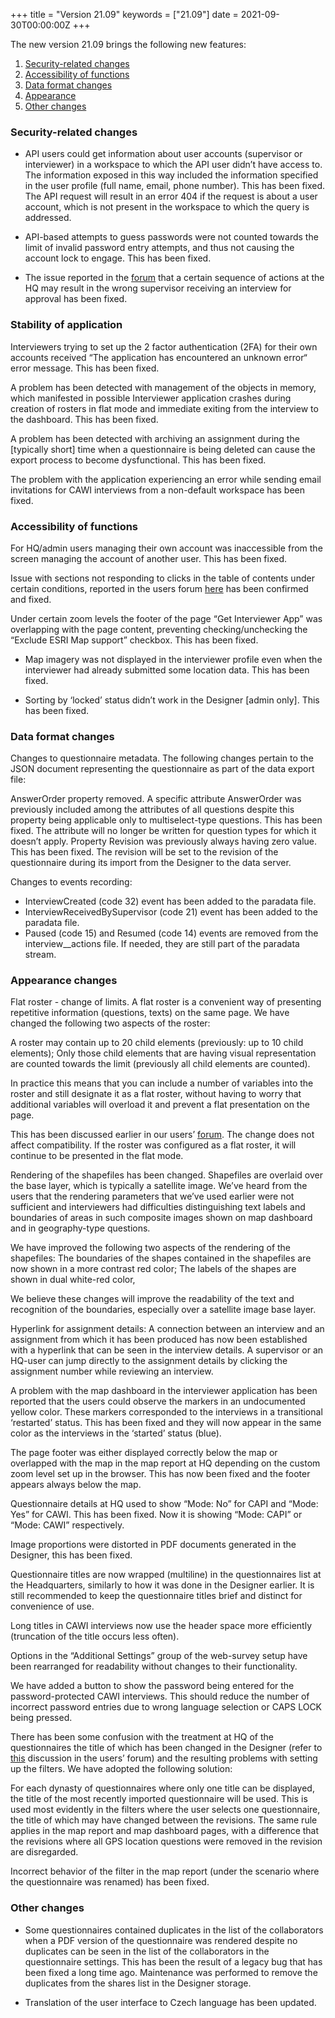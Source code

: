 +++
title = "Version 21.09"
keywords = ["21.09"]
date = 2021-09-30T00:00:00Z
+++

The new version 21.09 brings the following new features:

1. [Security-related changes](#security-related-changes)
1. [Accessibility of functions](#accessibility-of-functions)
1. [Data format changes](#data-format-changes)
1. [Appearance](#appearance-changes)
1. [Other changes](#other-changes)


### Security-related changes
- API users could get information about user accounts (supervisor or interviewer) in a workspace to which the API user didn’t have access to. The information exposed in this way included the information specified in the user profile (full name, email, phone number). This has been fixed. The API request will result in an error 404 if the request is about a user account, which is not present in the workspace to which the query is addressed.

- API-based attempts to guess passwords were not counted towards the limit of invalid password entry attempts, and thus not causing the account lock to engage. This has been fixed.

- The issue reported in the [forum](https://forum.mysurvey.solutions/t/moving-interviewers/3731) that a certain sequence of actions at the HQ may result in the wrong supervisor receiving an interview for approval has been fixed.

### Stability of application

Interviewers trying to set up the 2 factor authentication (2FA) for their own accounts received “The application has encountered an unknown error“ error message. This has been fixed.

A problem has been detected with management of the objects in memory, which manifested in possible Interviewer application crashes during creation of rosters in flat mode and immediate exiting from the interview to the dashboard. This has been fixed.

A problem has been detected with archiving an assignment during the [typically short] time when a questionnaire is being deleted can cause the export process to become dysfunctional. This has been fixed.

The problem with the application experiencing an error while sending email invitations for CAWI interviews from a non-default workspace has been fixed.

### Accessibility of functions

For HQ/admin users managing their own account was inaccessible from the screen managing the account of another user. This has been fixed.

Issue with sections not responding to clicks in the table of contents under certain conditions, reported in the users forum [here](https://forum.mysurvey.solutions/t/interviewer-app-sections-bug/3924) has been confirmed and fixed.

Under certain zoom levels the footer of the page “Get Interviewer App” was overlapping with the page content, preventing checking/unchecking the “Exclude ESRI Map support” checkbox. This has been fixed.

- Map imagery was not displayed in the interviewer profile even when the interviewer had already submitted some location data. This has been fixed.

- Sorting by ‘locked’ status didn’t work in the Designer [admin only]. This has been fixed.

### Data format changes

Changes to questionnaire metadata. The following changes pertain to the JSON document representing the questionnaire as part of the data export file:

AnswerOrder property removed. A specific attribute AnswerOrder was previously included among the attributes of all questions despite this property being applicable only to multiselect-type questions. This has been fixed. The attribute will no longer be written for question types for which it doesn’t apply.
Property Revision was previously always having zero value. This has been fixed. The revision will be set to the revision of the questionnaire during its import from the Designer to the data server.

Changes to events recording:
- InterviewCreated (code 32) event has been added to the paradata file.
- InterviewReceivedBySupervisor (code 21) event has been added to the paradata file.
- Paused (code 15) and Resumed (code 14) events are removed from the interview__actions file. If needed, they are still part of the paradata stream.

### Appearance changes

Flat roster - change of limits. A flat roster is a convenient way of presenting repetitive information (questions, texts) on the same page. We have changed the following two aspects of the roster:

A roster may contain up to 20 child elements (previously: up to 10 child elements);
Only those child elements that are having visual representation are counted towards the limit (previously all child elements are counted).

In practice this means that you can include a number of variables into the roster and still designate it as a flat roster, without having to worry that additional variables will overload it and prevent a flat presentation on the page.

This has been discussed earlier in our users’ [forum](https://forum.mysurvey.solutions/t/adjustment-to-roster-flat-display-mode/1917). The change does not affect compatibility. If the roster was configured as a flat roster, it will continue to be presented in the flat mode.

Rendering of the shapefiles has been changed. Shapefiles are overlaid over the base layer, which is typically a satellite image. We’ve heard from the users that the rendering parameters that we’ve used earlier were not sufficient and interviewers had difficulties distinguishing text labels and boundaries of areas in such composite images shown on map dashboard and in geography-type questions. 

We have improved the following two aspects of the rendering of the shapefiles:
The boundaries of the shapes contained in the shapefiles are now shown in a more contrast red color;
The labels of the shapes are shown in dual white-red color, 

We believe these changes will improve the readability of the text and recognition of the boundaries, especially over a satellite image base layer.


Hyperlink for assignment details:  A connection between an interview and an assignment from which it has been produced has now been established with a hyperlink that can be seen in the interview details. A supervisor or an HQ-user can jump directly to the assignment details by clicking the assignment number while reviewing an interview.

A problem with the map dashboard in the interviewer application has been reported that the users could observe the markers in an undocumented yellow color. These markers corresponded to the interviews in a transitional ‘restarted’ status. This has been fixed and they will now appear in the same color as the interviews in the ‘started’ status (blue).

The page footer was either displayed correctly below the map or overlapped with the map in the map report at HQ depending on the custom zoom level set up in the browser. This has now been fixed and the footer appears always below the map.

Questionnaire details at HQ used to show “Mode: No” for CAPI and “Mode: Yes” for CAWI. This has been fixed. Now it is showing “Mode: CAPI” or “Mode: CAWI” respectively. 

Image proportions were distorted in PDF documents generated in the Designer, this has been fixed.

Questionnaire titles are now wrapped (multiline) in the questionnaires list at the Headquarters, similarly to how it was done in the Designer earlier. It is still recommended to keep the questionnaire titles brief and distinct for convenience of use.

Long titles in CAWI interviews now use the header space more efficiently (truncation of the title occurs less often).

Options in the “Additional Settings” group of the web-survey setup have been rearranged for readability without changes to their functionality.

We have added a button to show the password being entered for the password-protected CAWI interviews. This should reduce the number of incorrect password entries due to wrong language selection or CAPS LOCK being pressed.

There has been some confusion with the treatment at HQ of the questionnaires the title of which has been changed in the Designer (refer to [this](https://forum.mysurvey.solutions/t/interviews-filtering-bug/3819) discussion in the users’ forum) and the resulting problems with setting up the filters. We have adopted the following solution:

For each dynasty of questionnaires where only one title can be displayed, the title of the most recently imported questionnaire will be used. This is used most evidently in the filters where the user selects one questionnaire, the title of which may have changed between the revisions.
The same rule applies in the map report and map dashboard pages, with a difference that the revisions where all GPS location questions were removed in the revision are disregarded. 

Incorrect behavior of the filter in the map report (under the scenario where the questionnaire was renamed) has been fixed.

### Other changes

- Some questionnaires contained duplicates in the list of the collaborators when a PDF version of the questionnaire was rendered despite no duplicates can be seen in the list of the collaborators in the questionnaire settings. This has been the result of a legacy bug that has been fixed a long time ago. Maintenance was performed to remove the duplicates from the shares list in the Designer storage.

- Translation of the user interface to Czech language has been updated.
